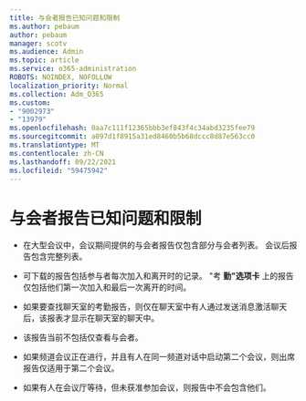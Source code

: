 ```yaml
---
title: 与会者报告已知问题和限制
ms.author: pebaum
author: pebaum
manager: scotv
ms.audience: Admin
ms.topic: article
ms.service: o365-administration
ROBOTS: NOINDEX, NOFOLLOW
localization_priority: Normal
ms.collection: Adm_O365
ms.custom:
- "9002973"
- "13979"
ms.openlocfilehash: 0aa7c111f12365bbb3ef843f4c34abd3235fee79
ms.sourcegitcommit: a097d1f8915a31ed8460b5b68dccc8d87e563cc0
ms.translationtype: MT
ms.contentlocale: zh-CN
ms.lasthandoff: 09/22/2021
ms.locfileid: "59475942"
---
```

# <a name="attendance-report-known-issues-and-limitations"></a>与会者报告已知问题和限制

- 在大型会议中，会议期间提供的与会者报告仅包含部分与会者列表。 会议后报告包含完整列表。 

- 可下载的报告包括参与者每次加入和离开时的记录。 "考 **勤"选项卡** 上的报告仅包括他们第一次加入和最后一次离开的时间。

- 如果要查找聊天室的考勤报告，则仅在聊天室中有人通过发送消息激活聊天后，该报表才显示在聊天室的聊天中。

- 该报告当前不包括仅查看与会者。

- 如果频道会议正在进行，并且有人在同一频道对话中启动第二个会议，则出席报告仅适用于第二个会议。

- 如果有人在会议厅等待，但未获准参加会议，则报告中不会包含他们。